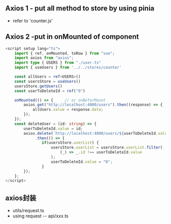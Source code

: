 ## Axios 1 - put all method to store by using pinia

- refer to 'counter.js'

## Axios 2 -put in onMounted of component 
```ts
<script setup lang="ts">
    import { ref, onMounted, toRow } from "vue";
    import axios from "axios";
    import type { USERS } from "./user.ts"
    import { useUsers } from '../../stores/counter'

    const allUsers = ref<USERS>()
    const usersStore = useUsers()
    usersStore.getUsers()
    const userToDeleteId = ref("0")

    onMounted(() => {     // or onBeforMount
        axios.get("http://localhost:4000/users").then((response) => {
            allUsers.value = response.data;
        });
    });
    const deleteUser = (id: string) => {
        userToDeleteId.value = id;
        axios.delete(`http://localhost:4000/users/${userToDeleteId.value}`)
             .then(() => {
                if(usersStore.userList) {
                    usersStore.userList = usersStore.userList.filter(
                        (_) => _.id !== userToDeleteId.value
                    );
                    userToDeleteId.value = "0";
                }
        });
    };
</script>
```

## axios封装

 - utils/request.ts
 - using request -- api/xxx.ts

